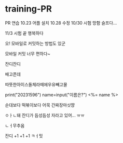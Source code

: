 # training-PR
PR 연습
10.23 어플 설치
10.28 수정
10/30
시험 망함 슬프다...

11/3 시험 끝 행복하다

오! 모바일로 커밋하는 방법도 있군

모바일 커밋 너무 편하다~

잔디잔디

배고픈데

따뜻한아이스돌체라떼에우유빼고물

print("20231596")
name=input("이름은?")
<%= name %>

순대보다 떡볶이보다 어묵
간짜장마싯땽

ㅇㅏㄴ돼 잔디가 듬성듬성 자라고 있어... ㅠㅠ

ㄴㅓ무추움

잔디 +1 +1 +1
ㅋㅓ밋